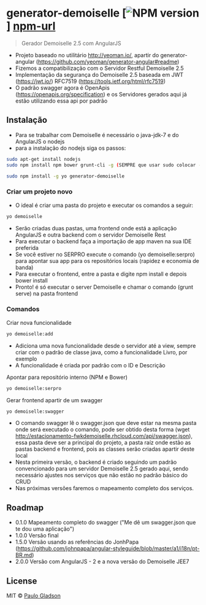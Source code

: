 # generator-demoiselle [![NPM version][npm-image]] [npm-url]
> Gerador Demoiselle 2.5 com AngularJS

- Projeto baseado no utilitário http://yeoman.io/, apartir do generator-angular (https://github.com/yeoman/generator-angular#readme)
- Fizemos a compatibilização com o Servidor Restful Demoiselle 2.5
- Implementação da segurança do Demoiselle 2.5 baseada em JWT (https://jwt.io/) RFC7519 (https://tools.ietf.org/html/rfc7519)
- O padrão swagger agora é OpenApis (https://openapis.org/specification) e os Servidores gerados aqui já estão utilizando essa api por padrão

## Instalação

- Para se trabalhar com Demoiselle é necessário o java-jdk-7 e do AngularJS o nodejs
- para a instalação do nodejs siga os passos:
```bash
sudo apt-get install nodejs
sudo npm install npm bower grunt-cli -g (SEMPRE que usar sudo colocar -g(global))
```

```bash
sudo npm install -g yo generator-demoiselle
```

### Criar um projeto novo
- O ideal é criar uma pasta do projeto e executar os comandos a seguir:
```bash
yo demoiselle
```
- Serão criadas duas pastas, uma frontend onde está a aplicação AngularJS e outra backend com o servidor Demoiselle Rest
- Para executar o backend faça a importação de app maven na sua IDE preferida
- Se você estiver no SERPRO execute o comando (yo demoiselle:serpro) para apontar sua app para os repositórios locais (rapidez e economia de banda)
- Para executar o frontend, entre a pasta e digite npm install e depois bower install
- Pronto! é só executar o server Demoiselle e chamar o comando (grunt serve) na pasta frontend

### Comandos
Criar nova funcionalidade
```bash
yo demoiselle:add
```
- Adiciona uma nova funcionalidade desde o servidor até a view, sempre criar com o padrão de classe java, como a funcionalidade Livro, por exemplo
- A funcionalidade é criada por padrão com o ID e Descrição

Apontar para repositório interno (NPM e Bower)
```bash
yo demoiselle:serpro
```

Gerar frontend apartir de um swagger
```bash
yo demoiselle:swagger
```
- O comando swagger lê o swagger.json que deve estar na mesma pasta onde será executado o comando, pode ser obtido desta forma (wget http://estacionamento-fwkdemoiselle.rhcloud.com/api/swagger.json), essa pasta deve ser a principal do projeto, a pasta raíz onde estão as pastas backend e frontend, pois as classes serão criadas apartir deste local
- Nesta primeira versão, o backend é criado seguindo um padrão convencionado para um servidor Demoiselle 2.5 gerado aqui, sendo necessário ajustes nos serviços que não estão no padrão básico do CRUD
- Nas próximas versões faremos o mapeamento completo dos serviços.

## Roadmap

- 0.1.0 Mapeamento completo do swagger ("Me dê um swagger.json que te dou uma aplicação")
- 1.0.0 Versão final
- 1.5.0 Versão usando as referências do JonhPapa (https://github.com/johnpapa/angular-styleguide/blob/master/a1/i18n/pt-BR.md)
- 2.0.0 Versão com AngularJS - 2 e a nova versão do Demoiselle JEE7


## License

MIT © [Paulo Gladson](https://www.frameworkdemoiselle.gov.br/)

[npm-image]: https://badge.fury.io/js/generator-demoiselle.svg
[npm-url]: https://npmjs.org/package/generator-demoiselle
